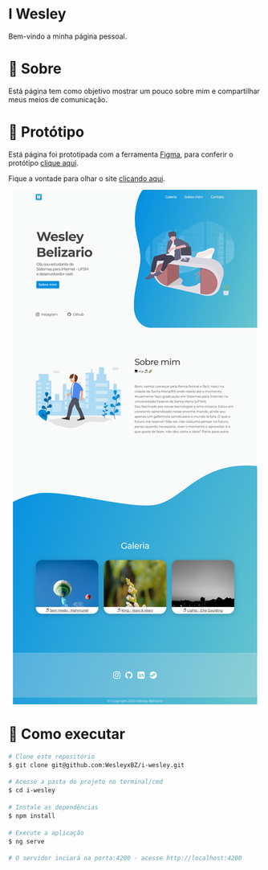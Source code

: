 # I Wesley
Bem-vindo a minha página pessoal.


# :page_facing_up: Sobre

Está página tem como objetivo mostrar um pouco sobre mim  e compartilhar meus meios de comunicação.


# :art: Protótipo

Está página foi prototipada com a ferramenta [Figma](https://figma.com), para conferir o protótipo
[clique aqui](https://www.figma.com/file/Oat3yToiFyQqc5gBWnmceh/I-Wesley?node-id=0%3A1).

Fique a vontade para olhar o site [clicando aqui](https://wesleyxbz.github.io/i-wesley/).

<p align="center">
  <img alt="Prototipo" src="https://github.com/WesleyxBZ/i-wesley/blob/master/.github/prototipo.png">
</p>


# :construction_worker: Como executar

```bash
# Clone este repositório 
$ git clone git@github.com:WesleyxBZ/i-wesley.git

# Acesse a pasta do projeto no terminal/cmd
$ cd i-wesley

# Instale as dependências
$ npm install

# Execute a aplicação
$ ng serve

# O servidor inciará na porta:4200 - acesse http://localhost:4200 
```
